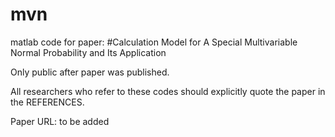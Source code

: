 # mvn

matlab code for paper: 
#Calculation Model for A Special Multivariable Normal Probability and Its Application


Only public after paper was published.

All researchers who refer to these codes should explicitly quote the paper in the REFERENCES.

Paper URL: to be added
